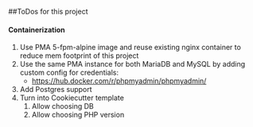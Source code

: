 ##ToDos for this project


#### Containerization
1. Use PMA 5-fpm-alpine image and reuse existing nginx container to reduce mem footprint of this project
2. Use the same PMA instance for both MariaDB and MySQL by adding custom config for credentials:
   - https://hub.docker.com/r/phpmyadmin/phpmyadmin/
3. Add Postgres support
4. Turn into Cookiecutter template
   1. Allow choosing DB
   2. Allow choosing PHP version
